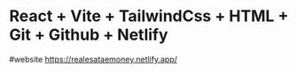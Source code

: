 # React + Vite + TailwindCss + HTML + Git + Github + Netlify

#website
https://realesataemoney.netlify.app/


